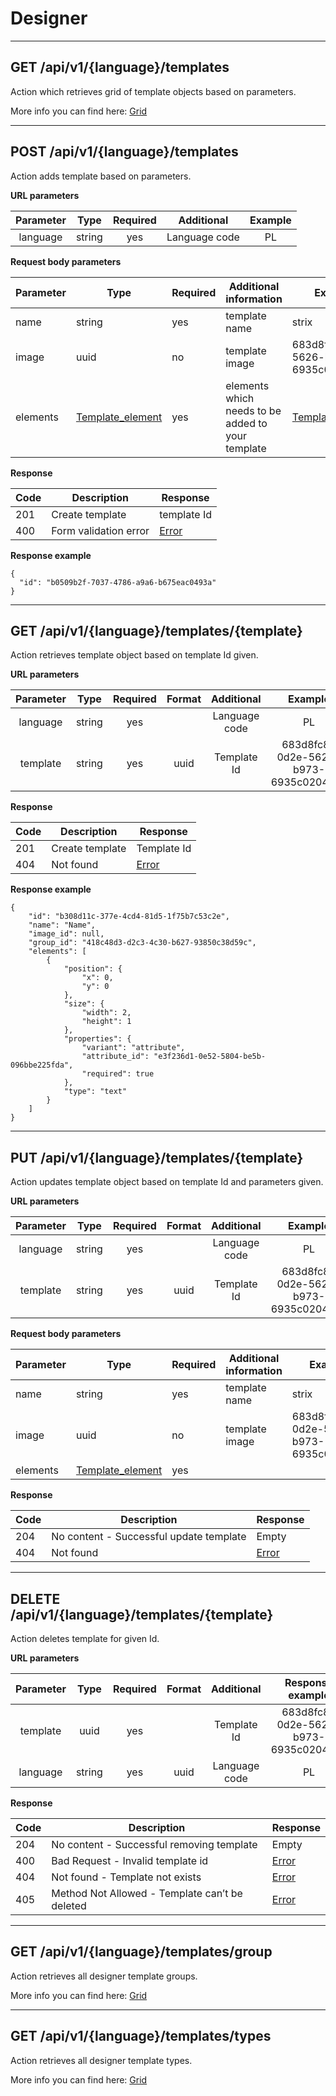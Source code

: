 # Designer
----

## GET /api/v1/{language}/templates

Action which retrieves grid of template objects based on parameters.


More info you can find here: [Grid](backend/api/objects/grid.md)

_______________________________________________________________________________________

## POST /api/v1/{language}/templates

Action adds template based on parameters.


**URL parameters**

| Parameter |  Type  | Required |   Additional  | Example |
|:---------:|:------:|:--------:|:-------------:|:-------:|
|  language | string |    yes   | Language code |    PL |

**Request body parameters**

| Parameter | Type                             | Required | Additional information                            | Example |
|-----------|----------------------------------|----------|---------------------------------------------------|---------|
| name      | string                           | yes      | template name                                     | strix   |
| image      | uuid                           | no      | template image                                     | 683d8fc8-0d2e-5626-b973-6935c02044eb   |
| elements  | [Template_element](backend/api/objects/template_element.md)| yes      |     elements which needs to be added to your template | [Template_element](backend/api/objects/template_element.md)|

**Response**

| Code | Description       | Response                                    |
|------|-------------------|---------------------------------------------|
| 201  | Create template   | template Id                                |
| 400  | Form validation error | [Error](backend/api/objects/error.md)        |

**Response example**

```
{
  "id": "b0509b2f-7037-4786-a9a6-b675eac0493a"
}
```
_______________________________________________________________________________________

## GET /api/v1/{language}/templates/{template}

Action retrieves template object based on template Id given.

**URL parameters**

| Parameter |  Type  | Required | Format |   Additional  | Example |
|:---------:|:------:|:--------:|:------:|:-------------:|:-------:|
|  language | string |    yes   |        | Language code |    PL   |
|  template| string |    yes   | uuid   | Template Id | 683d8fc8-0d2e-5626-b973-6935c02044eb|


**Response**

| Code | Description       | Response                                    |
|------|-------------------|---------------------------------------------|
| 201  | Create template   | Template Id                                |
| 404  | Not found | [Error](backend/api/objects/error.md)        |


**Response example**

```
{
    "id": "b308d11c-377e-4cd4-81d5-1f75b7c53c2e",
    "name": "Name",
    "image_id": null,
    "group_id": "418c48d3-d2c3-4c30-b627-93850c38d59c",
    "elements": [
        {
            "position": {
                "x": 0,
                "y": 0
            },
            "size": {
                "width": 2,
                "height": 1
            },
            "properties": {
                "variant": "attribute",
                "attribute_id": "e3f236d1-0e52-5804-be5b-096bbe225fda",
                "required": true
            },
            "type": "text"
        }
    ]
}
```
_______________________________________________________________________________________

## PUT /api/v1/{language}/templates/{template}

Action updates template object based on template Id and parameters given.

**URL parameters**

| Parameter |  Type  | Required | Format |   Additional  | Example |
|:---------:|:------:|:--------:|:------:|:-------------:|:-------:|
|  language | string |    yes   |        | Language code |    PL   |
|  template| string |    yes   | uuid   | Template Id | 683d8fc8-0d2e-5626-b973-6935c02044eb|

**Request body parameters**

| Parameter | Type                             | Required | Additional information                            | Example |
|-----------|----------------------------------|----------|---------------------------------------------------|---------|
| name      | string                           | yes      | template name                                     | strix   |
| image      | uuid                           | no      | template image                                     | 683d8fc8-0d2e-5626-b973-6935c02044eb   |
| elements  | [Template_element](backend/api/objects/template_element.md)| yes      |            |        | elements which needs to be added to your template | [Template_element](backend/api/objects/template_element.md)|

**Response**

| Code | Description       | Response                                    |
|------|-------------------|---------------------------------------------|
| 204   |  No content - Successful update template    | Empty                                |
| 404  | Not found | [Error](backend/api/objects/error.md)        |

_______________________________________________________________________________________


## DELETE /api/v1/{language}/templates/{template}

Action deletes template for given Id.

**URL parameters**

| Parameter |  Type  | Required | Format |   Additional  | Response example |
|:---------:|:------:|:--------:|:------:|:-------------:|:-------:|
|  template | uuid |    yes   |        | Template  Id  |    683d8fc8-0d2e-5626-b973-6935c02044eb   |
|  language | string |    yes   | uuid   |Language code  |    PL   |

**Response**

| Code | Description                                     | Response                             |
|------|-------------------------------------------------|--------------------------------------|
| 204  | No content - Successful removing template      | Empty                                   |
| 400  | Bad Request - Invalid template id              | [Error](backend/api/objects/error.md) |
| 404  | Not found - Template not exists                | [Error](backend/api/objects/error.md) |
| 405  | Method Not Allowed - Template can’t be deleted | [Error](backend/api/objects/error.md) |



_______________________________________________________________________________________

## GET /api/v1/{language}/templates/group

Action retrieves all designer template groups.

More info you can find here: [Grid](backend/api/objects/grid.md)


_______________________________________________________________________________________


## GET /api/v1/{language}/templates/types 

Action retrieves all designer template types.

More info you can find here: [Grid](backend/api/objects/grid.md)
